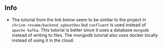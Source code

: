 ## Info
  * The tutorial from the link below seem to be similar to the project in `chrism-resume/backend_spbootDev` but `confluent` is used instead of `apache kafka`. This tutorial is better since it uses a database `mongodb` instead of writing to files. The mongodb tutorial also uses docker locally instead of using it in the cloud.